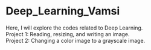 # Deep_Learning_Vamsi
Here, I will explore the codes related to Deep Learning.<br>
Project 1: Reading, resizing, and writing an image.<br>
Project 2: Changing a color image to a grayscale image.<br>
 
